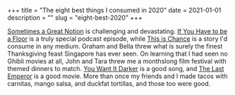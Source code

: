 +++
title = "The eight best things I consumed in 2020"
date = 2021-01-01
description = ""
slug = "eight-best-2020"
+++

[Sometimes a Great Notion](https://en.wikipedia.org/wiki/Sometimes_a_Great_Notion) is challenging and devastating.
[If You Have to be a Floor](https://thememorypalace.us/if-you-have-to-be-a-floor-the-met-residency-episode-6/) is a truly special podcast episode, while
[This is Chance](https://99percentinvisible.org/episode/this-is-chance-redux/) is a story I'd consume in any medium.
Graham and Bella threw what is surely the finest Thanksgiving feast Singapore has ever seen.
On learning that I had seen no Ghibli movies at all, John and Tara threw me a monthslong film festival with themed dinners to match.
[You Want It Darker](https://youtu.be/YD6fvzGIBfQ") is a good song, and
[The Last Emperor](https://en.wikipedia.org/wiki/The_Last_Emperor) is a good movie.
More than once my friends and I made tacos with carnitas, mango salsa, and duckfat tortillas, and those too were good.
